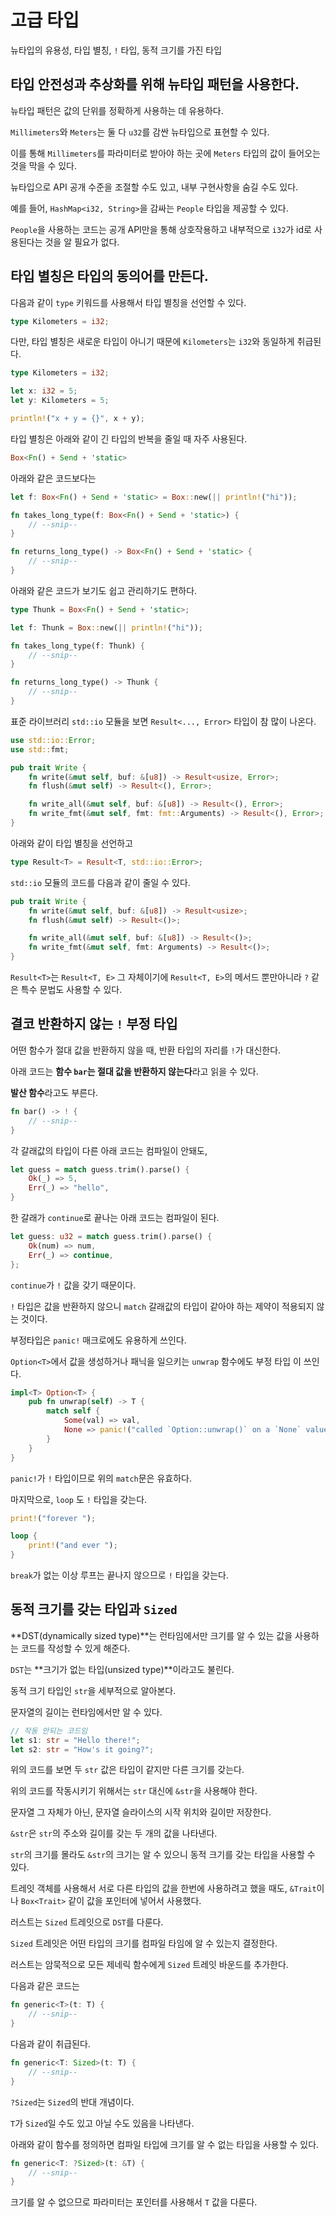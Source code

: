 # 고급 타입

뉴타입의 유용성, 타입 별칭, `!` 타입, 동적 크기를 가진 타입

## 타입 안전성과 추상화를 위해 뉴타입 패턴을 사용한다.

뉴타입 패턴은 값의 단위를 정확하게 사용하는 데 유용하다.

`Millimeters`와 `Meters`는 둘 다 `u32`를 감싼 뉴타입으로 표현할 수 있다.

이를 통해 `Millimeters`를 파라미터로 받아야 하는 곳에 `Meters` 타입의 값이 들어오는 것을 막을 수 있다.

뉴타입으로 API 공개 수준을 조절할 수도 있고, 내부 구현사항을 숨길 수도 있다.

예를 들어, `HashMap<i32, String>`을 감싸는 `People` 타입을 제공할 수 있다.

`People`을 사용하는 코드는 공개 API만을 통해 상호작용하고 내부적으로 `i32`가 id로 사용된다는 것을 알 필요가 없다.

## 타입 별칭은 타입의 동의어를 만든다.

다음과 같이 `type` 키워드를 사용해서 타입 별칭을 선언할 수 있다.

```rust
type Kilometers = i32;
```

다만, 타입 별칭은 새로운 타입이 아니기 때문에 `Kilometers`는 `i32`와 동일하게 취급된다.

```rust
type Kilometers = i32;

let x: i32 = 5;
let y: Kilometers = 5;

println!("x + y = {}", x + y);
```

타입 별칭은 아래와 같이 긴 타입의 반복을 줄일 때 자주 사용된다.

```rust
Box<Fn() + Send + 'static>
```

아래와 같은 코드보다는

```rust
let f: Box<Fn() + Send + 'static> = Box::new(|| println!("hi"));

fn takes_long_type(f: Box<Fn() + Send + 'static>) {
    // --snip--
}

fn returns_long_type() -> Box<Fn() + Send + 'static> {
    // --snip--
}
```

아래와 같은 코드가 보기도 쉽고 관리하기도 편하다.

```rust
type Thunk = Box<Fn() + Send + 'static>;

let f: Thunk = Box::new(|| println!("hi"));

fn takes_long_type(f: Thunk) {
    // --snip--
}

fn returns_long_type() -> Thunk {
    // --snip--
}
```

표준 라이브러리 `std::io` 모듈을 보면 `Result<..., Error>` 타입이 참 많이 나온다.

```rust
use std::io::Error;
use std::fmt;

pub trait Write {
    fn write(&mut self, buf: &[u8]) -> Result<usize, Error>;
    fn flush(&mut self) -> Result<(), Error>;

    fn write_all(&mut self, buf: &[u8]) -> Result<(), Error>;
    fn write_fmt(&mut self, fmt: fmt::Arguments) -> Result<(), Error>;
}
```

아래와 같이 타입 별칭을 선언하고

```rust
type Result<T> = Result<T, std::io::Error>;
```

`std::io` 모듈의 코드를 다음과 같이 줄일 수 있다.

```rust
pub trait Write {
    fn write(&mut self, buf: &[u8]) -> Result<usize>;
    fn flush(&mut self) -> Result<()>;

    fn write_all(&mut self, buf: &[u8]) -> Result<()>;
    fn write_fmt(&mut self, fmt: Arguments) -> Result<()>;
}
```

`Result<T>`는 `Result<T, E>` 그 자체이기에 `Result<T, E>`의 메서드 뿐만아니라 `?` 같은 특수 문법도 사용할 수 있다.

## 결코 반환하지 않는 `!` 부정 타입

어떤 함수가 절대 값을 반환하지 않을 때, 반환 타입의 자리를 `!`가 대신한다.

아래 코드는 **함수 `bar`는 절대 값을 반환하지 않는다**라고 읽을 수 있다.

**발산 함수**라고도 부른다.

```rust
fn bar() -> ! {
    // --snip--
}
```

각 갈래값의 타입이 다른 아래 코드는 컴파일이 안돼도,

```rust
let guess = match guess.trim().parse() {
    Ok(_) => 5,
    Err(_) => "hello",
}
```

한 갈래가 `continue`로 끝나는 아래 코드는 컴파일이 된다.

```rust
let guess: u32 = match guess.trim().parse() {
    Ok(num) => num,
    Err(_) => continue,
};
```

`continue`가 `!` 값을 갖기 때문이다.

`!` 타입은 값을 반환하지 않으니 `match` 갈래값의 타입이 같아야 하는 제약이 적용되지 않는 것이다.

부정타입은 `panic!` 매크로에도 유용하게 쓰인다.

`Option<T>`에서 값을 생성하거나 패닉을 일으키는 `unwrap` 함수에도 부정 타입 이 쓰인다.

```rust
impl<T> Option<T> {
    pub fn unwrap(self) -> T {
        match self {
            Some(val) => val,
            None => panic!("called `Option::unwrap()` on a `None` value"),
        }
    }
}
```

`panic!`가 `!` 타입이므로 위의 `match`문은 유효하다.

마지막으로, `loop` 도 `!` 타입을 갖는다.

```rust
print!("forever ");

loop {
    print!("and ever ");
}
```

`break`가 없는 이상 루프는 끝나지 않으므로 `!` 타입을 갖는다.

## 동적 크기를 갖는 타입과 `Sized`

**DST(dynamically sized type)**는 런타임에서만 크기를 알 수 있는 값을 사용하는 코드를 작성할 수 있게 해준다.

`DST`는 **크기가 없는 타입(unsized type)**이라고도 불린다.

동적 크기 타입인 `str`을 세부적으로 알아본다.

문자열의 길이는 런타임에서만 알 수 있다.

```rust
// 작동 안되는 코드임
let s1: str = "Hello there!";
let s2: str = "How's it going?";
```

위의 코드를 보면 두 `str` 값은 타입이 같지만 다른 크기를 갖는다.

위의 코드를 작동시키기 위해서는 `str` 대신에 `&str`을 사용해야 한다.

문자열 그 자체가 아닌, 문자열 슬라이스의 시작 위치와 길이만 저장한다.

`&str`은 `str`의 주소와 길이를 갖는 두 개의 값을 나타낸다.

`str`의 크기를 몰라도 `&str`의 크기는 알 수 있으니 동적 크기를 갖는 타입을 사용할 수 있다.

트레잇 객체를 사용해서 서로 다른 타입의 값을 한번에 사용하려고 했을 때도, `&Trait`이나 `Box<Trait>` 같이 값을 포인터에 넣어서 사용했다.

러스트는 `Sized` 트레잇으로 `DST`를 다룬다.

`Sized` 트레잇은 어떤 타입의 크기를 컴파일 타임에 알 수 있는지 결정한다.

러스트는 암묵적으로 모든 제네릭 함수에게 `Sized` 트레잇 바운드를 추가한다.

다음과 같은 코드는

```rust
fn generic<T>(t: T) {
    // --snip--
}
```

다음과 같이 취급된다.

```rust
fn generic<T: Sized>(t: T) {
    // --snip--
}
```

`?Sized`는 `Sized`의 반대 개념이다.

`T`가 `Sized`일 수도 있고 아닐 수도 있음을 나타낸다.

아래와 같이 함수를 정의하면 컴파일 타입에 크기를 알 수 없는 타입을 사용할 수 있다.

```rust
fn generic<T: ?Sized>(t: &T) {
    // --snip--
}
```

크기를 알 수 없으므로 파라미터는 포인터를 사용해서 `T` 값을 다룬다.
